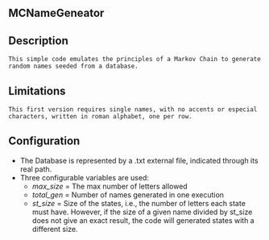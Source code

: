## MCNameGeneator

  ## **Description**
    This simple code emulates the principles of a Markov Chain to generate random names seeded from a database.

  ## **Limitations**
    This first version requires single names, with no accents or especial characters, written in roman alphabet, one per row. 
    
 ## **Configuration**
  - The Database is represented by a .txt external file, indicated through its real path. 
  - Three configurable variables are used:
    - _max_size_ = The max number of letters allowed
    - _total_gen_ = Number of names generated in one execution
    - _st_size_ = Size of the states, i.e., the number of letters each state must have. 
    However, if the size of a given name divided by st_size does not give an exact result, the code will generated states with a different size. 
